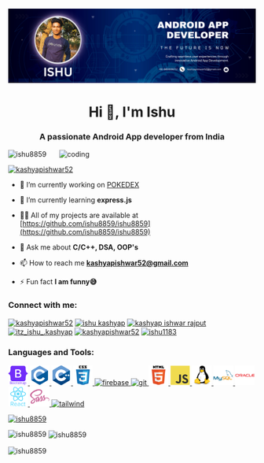 ![logo](https://github.com/ishu8859/ishu8859/blob/main/GitHub%20Banner.png)
<h1 align="center">Hi 👋, I'm Ishu</h1>
<h3 align="center">A passionate Android App developer from India</h3>

<img align="right" alt="coding" width="400" src="https://miro.medium.com/v2/resize:fit:1400/1*yw0TnheAGN-LPneDaTlaxw.gif">

<p align="left"> <img src="https://komarev.com/ghpvc/?username=ishu8859&label=Profile%20views&color=0e75b6&style=flat" alt="ishu8859" /> </p>

<p align="left"> <a href="https://twitter.com/kashyapishwar52" target="blank"><img src="https://img.shields.io/twitter/follow/kashyapishwar52?logo=twitter&style=for-the-badge" alt="kashyapishwar52" /></a> </p>

- 🔭 I’m currently working on [POKEDEX](https://github.com/ishu8859/POKEDEX)

- 🌱 I’m currently learning **express.js**
  
- 👨‍💻 All of my projects are available at [https://github.com/ishu8859/ishu8859](https://github.com/ishu8859/ishu8859)

- 💬 Ask me about **C/C++, DSA, OOP's**

- 📫 How to reach me **kashyapishwar52@gmail.com**

- ⚡ Fun fact **I am funny😅**

<h3 align="left">Connect with me:</h3>
<p align="left">
<a href="https://twitter.com/kashyapishwar52" target="blank"><img align="center" src="https://raw.githubusercontent.com/rahuldkjain/github-profile-readme-generator/master/src/images/icons/Social/twitter.svg" alt="kashyapishwar52" height="30" width="40" /></a>
<a href="https://www.linkedin.com/in/ishu-kashyap-82a8a3258/" target="blank"><img align="center" src="https://raw.githubusercontent.com/rahuldkjain/github-profile-readme-generator/master/src/images/icons/Social/linked-in-alt.svg" alt="ishu kashyap" height="30" width="40" /></a>
<a href="https://fb.com/kashyap ishwar rajput" target="blank"><img align="center" src="https://raw.githubusercontent.com/rahuldkjain/github-profile-readme-generator/master/src/images/icons/Social/facebook.svg" alt="kashyap ishwar rajput" height="30" width="40" /></a>
<a href="https://instagram.com/itz_ishu_kashyap._" target="blank"><img align="center" src="https://raw.githubusercontent.com/rahuldkjain/github-profile-readme-generator/master/src/images/icons/Social/instagram.svg" alt="itz_ishu_.kashyap" height="30" width="40" /></a>
<a href="https://www.hackerrank.com/kashyapishwar52" target="blank"><img align="center" src="https://raw.githubusercontent.com/rahuldkjain/github-profile-readme-generator/master/src/images/icons/Social/hackerrank.svg" alt="kashyapishwar52" height="30" width="40" /></a>
<a href="https://www.leetcode.com/ishu1183" target="blank"><img align="center" src="https://raw.githubusercontent.com/rahuldkjain/github-profile-readme-generator/master/src/images/icons/Social/leet-code.svg" alt="ishu1183" height="30" width="40" /></a>
</p>

<h3 align="left">Languages and Tools:</h3>
<p align="left"> <a href="https://getbootstrap.com" target="_blank" rel="noreferrer"> <img src="https://raw.githubusercontent.com/devicons/devicon/master/icons/bootstrap/bootstrap-plain-wordmark.svg" alt="bootstrap" width="40" height="40"/> </a> <a href="https://www.cprogramming.com/" target="_blank" rel="noreferrer"> <img src="https://raw.githubusercontent.com/devicons/devicon/master/icons/c/c-original.svg" alt="c" width="40" height="40"/> </a> <a href="https://www.w3schools.com/cpp/" target="_blank" rel="noreferrer"> <img src="https://raw.githubusercontent.com/devicons/devicon/master/icons/cplusplus/cplusplus-original.svg" alt="cplusplus" width="40" height="40"/> </a> <a href="https://www.w3schools.com/css/" target="_blank" rel="noreferrer"> <img src="https://raw.githubusercontent.com/devicons/devicon/master/icons/css3/css3-original-wordmark.svg" alt="css3" width="40" height="40"/> </a> <a href="https://firebase.google.com/" target="_blank" rel="noreferrer"> <img src="https://www.vectorlogo.zone/logos/firebase/firebase-icon.svg" alt="firebase" width="40" height="40"/> </a> <a href="https://git-scm.com/" target="_blank" rel="noreferrer"> <img src="https://www.vectorlogo.zone/logos/git-scm/git-scm-icon.svg" alt="git" width="40" height="40"/> </a> <a href="https://www.w3.org/html/" target="_blank" rel="noreferrer"> <img src="https://raw.githubusercontent.com/devicons/devicon/master/icons/html5/html5-original-wordmark.svg" alt="html5" width="40" height="40"/> </a> <a href="https://developer.mozilla.org/en-US/docs/Web/JavaScript" target="_blank" rel="noreferrer"> <img src="https://raw.githubusercontent.com/devicons/devicon/master/icons/javascript/javascript-original.svg" alt="javascript" width="40" height="40"/> </a> <a href="https://www.linux.org/" target="_blank" rel="noreferrer"> <img src="https://raw.githubusercontent.com/devicons/devicon/master/icons/linux/linux-original.svg" alt="linux" width="40" height="40"/> </a> <a href="https://www.mysql.com/" target="_blank" rel="noreferrer"> <img src="https://raw.githubusercontent.com/devicons/devicon/master/icons/mysql/mysql-original-wordmark.svg" alt="mysql" width="40" height="40"/> </a> <a href="https://www.oracle.com/" target="_blank" rel="noreferrer"> <img src="https://raw.githubusercontent.com/devicons/devicon/master/icons/oracle/oracle-original.svg" alt="oracle" width="40" height="40"/> </a> <a href="https://reactjs.org/" target="_blank" rel="noreferrer"> <img src="https://raw.githubusercontent.com/devicons/devicon/master/icons/react/react-original-wordmark.svg" alt="react" width="40" height="40"/> </a> <a href="https://sass-lang.com" target="_blank" rel="noreferrer"> <img src="https://raw.githubusercontent.com/devicons/devicon/master/icons/sass/sass-original.svg" alt="sass" width="40" height="40"/> </a> <a href="https://tailwindcss.com/" target="_blank" rel="noreferrer"> <img src="https://www.vectorlogo.zone/logos/tailwindcss/tailwindcss-icon.svg" alt="tailwind" width="40" height="40"/> </a> </p>

<p align="left"> <a href="https://github.com/ryo-ma/github-profile-trophy"><img src="https://github-profile-trophy.vercel.app/?username=ishu8859&theme=dracula" alt="ishu8859" /></a> </p>

<p><img align="left" src="https://github-readme-stats.vercel.app/api/top-langs?username=ishu8859&show_icons=true&locale=en&layout=compact" alt="ishu8859" /></p>

<p>&nbsp;<img align="center" src="https://github-readme-stats.vercel.app/api?username=ishu8859&show_icons=true&locale=en" alt="ishu8859" /></p>

<p><img align="center" src="https://github-readme-streak-stats.herokuapp.com/?user=ishu8859&" alt="ishu8859" /></p>
